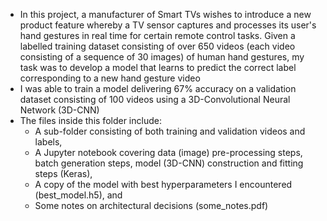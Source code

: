   - In this project, a manufacturer of Smart TVs wishes to introduce a new product feature whereby a TV sensor captures and processes its user's hand gestures in real time for certain remote control tasks. Given a labelled training dataset consisting of over 650 videos (each video consisting of a sequence of 30 images) of human hand gestures, my task was to develop a model that learns to predict the correct label corresponding to a new hand gesture video
  - I was able to train a model delivering 67% accuracy on a validation dataset consisting of 100 videos using a 3D-Convolutional Neural Network (3D-CNN)
  - The files inside this folder include:
    - A sub-folder consisting of both training and validation videos and labels,
    - A Jupyter notebook covering data (image) pre-processing steps, batch generation steps, model (3D-CNN) construction and fitting steps (Keras),
    - A copy of the model with best hyperparameters I encountered (best_model.h5), and
    - Some notes on architectural decisions (some_notes.pdf)